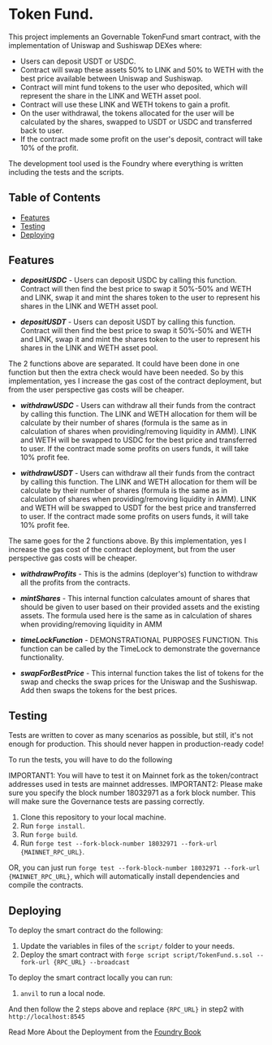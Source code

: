 # Token Fund.

This project implements an Governable TokenFund smart contract, with the implementation of Uniswap and Sushiswap DEXes where:

- Users can deposit USDT or USDC.
- Contract will swap these assets 50% to LINK and 50% to WETH with the best price available between Uniswap and Sushiswap.
- Contract will mint fund tokens to the user who deposited, which will represent the share in the LINK and WETH asset pool.
- Contract will use these LINK and WETH tokens to gain a profit.
- On the user withdrawal, the tokens allocated for the user will be calculated by the shares, swapped to USDT or USDC and transferred back to user.
- If the contract made some profit on the user's deposit, contract will take 10% of the profit.

The development tool used is the Foundry where everything is written including the tests and the scripts.

## Table of Contents

- [Features](#features)
- [Testing](#testing)
- [Deploying](#deploying)

## Features

- **_depositUSDC_** - Users can deposit USDC by calling this function. Contract will then find the best price to swap it 50%-50% and WETH and LINK, swap it and mint the shares token to the user to represent his shares in the LINK and WETH asset pool.

- **_depositUSDT_** - Users can deposit USDT by calling this function. Contract will then find the best price to swap it 50%-50% and WETH and LINK, swap it and mint the shares token to the user to represent his shares in the LINK and WETH asset pool.

The 2 functions above are separated. It could have been done in one function but then the extra check would have been needed. So by this implementation, yes I increase the gas cost of the contract deployment, but from the user perspective gas costs will be cheaper.

- **_withdrawUSDC_** - Users can withdraw all their funds from the contract by calling this function. The LINK and WETH allocation for them will be calculate by their number of shares (formula is the same as in calculation of shares when providing/removing liquidity in AMM). LINK and WETH will be swapped to USDC for the best price and transferred to user. If the contract made some profits on users funds, it will take 10% profit fee.

- **_withdrawUSDT_** - Users can withdraw all their funds from the contract by calling this function. The LINK and WETH allocation for them will be calculate by their number of shares (formula is the same as in calculation of shares when providing/removing liquidity in AMM). LINK and WETH will be swapped to USDT for the best price and transferred to user. If the contract made some profits on users funds, it will take 10% profit fee.

The same goes for the 2 functions above. By this implementation, yes I increase the gas cost of the contract deployment, but from the user perspective gas costs will be cheaper.

- **_withdrawProfits_** - This is the admins (deployer's) function to withdraw all the profits from the contracts.

- **_mintShares_** - This internal function calculates amount of shares that should be given to user based on their provided assets and the existing assets. The formula used here is the same as in calculation of shares when providing/removing liquidity in AMM

- **_timeLockFunction_** - DEMONSTRATIONAL PURPOSES FUNCTION. This function can be called by the TimeLock to demonstrate the governance functionality.

- **_swapForBestPrice_** - This internal function takes the list of tokens for the swap and checks the swap prices for the Uniswap and the Sushiswap. Add then swaps the tokens for the best prices.

## Testing

Tests are written to cover as many scenarios as possible, but still, it's not enough for production. This should never happen in production-ready code!

To run the tests, you will have to do the following

IMPORTANT1: You will have to test it on Mainnet fork as the token/contract addresses used in tests are mainnet addresses.
IMPORTANT2: Please make sure you specify the block number 18032971 as a fork block number. This will make sure the Governance tests are passing correctly.

1. Clone this repository to your local machine.
2. Run `forge install`.
3. Run `forge build`.
4. Run `forge test --fork-block-number 18032971 --fork-url {MAINNET_RPC_URL}`.

OR, you can just run `forge test --fork-block-number 18032971 --fork-url {MAINNET_RPC_URL}`, which will automatically install dependencies and compile the contracts.

## Deploying

To deploy the smart contract do the following:

1. Update the variables in files of the `script/` folder to your needs.
2. Deploy the smart contract with `forge script script/TokenFund.s.sol --fork-url {RPC_URL} --broadcast`

To deploy the smart contract locally you can run:

1. `anvil` to run a local node.

And then follow the 2 steps above and replace `{RPC_URL}` in step2 with `http://localhost:8545`

Read More About the Deployment from the [Foundry Book](https://book.getfoundry.sh/forge/deploying)
